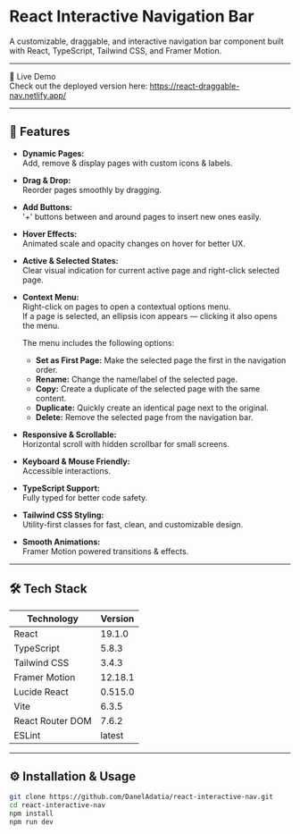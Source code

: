 # React Interactive Navigation Bar

A customizable, draggable, and interactive navigation bar component built with React, TypeScript, Tailwind CSS, and Framer Motion.

---

🔗 Live Demo  
Check out the deployed version here: https://react-draggable-nav.netlify.app/

---

## 🚀 Features

- **Dynamic Pages:**  
  Add, remove & display pages with custom icons & labels.

- **Drag & Drop:**  
  Reorder pages smoothly by dragging.

- **Add Buttons:**  
  '+' buttons between and around pages to insert new ones easily.

- **Hover Effects:**  
  Animated scale and opacity changes on hover for better UX.

- **Active & Selected States:**  
  Clear visual indication for current active page and right-click selected page.

- **Context Menu:**  
  Right-click on pages to open a contextual options menu.  
  If a page is selected, an ellipsis icon appears — clicking it also opens the menu.  

  The menu includes the following options:  
  - **Set as First Page:** Make the selected page the first in the navigation order.  
  - **Rename:** Change the name/label of the selected page.  
  - **Copy:** Create a duplicate of the selected page with the same content.  
  - **Duplicate:** Quickly create an identical page next to the original.  
  - **Delete:** Remove the selected page from the navigation bar.

- **Responsive & Scrollable:**  
  Horizontal scroll with hidden scrollbar for small screens.

- **Keyboard & Mouse Friendly:**  
  Accessible interactions.

- **TypeScript Support:**  
  Fully typed for better code safety.

- **Tailwind CSS Styling:**  
  Utility-first classes for fast, clean, and customizable design.

- **Smooth Animations:**  
  Framer Motion powered transitions & effects.

---

## 🛠 Tech Stack

| Technology       | Version      |
| ---------------- | ------------ |
| React            | 19.1.0       |
| TypeScript       | 5.8.3        |
| Tailwind CSS     | 3.4.3        |
| Framer Motion    | 12.18.1      |
| Lucide React     | 0.515.0      |
| Vite             | 6.3.5        |
| React Router DOM | 7.6.2        |
| ESLint           | latest       |

---

## ⚙️ Installation & Usage

```bash
git clone https://github.com/DanelAdatia/react-interactive-nav.git
cd react-interactive-nav
npm install
npm run dev
